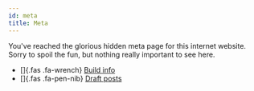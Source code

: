 ```yaml
---
id: meta
title: Meta
---
```


You've reached the glorious hidden meta page for this internet website. Sorry to
spoil the fun, but nothing really important to see here.

- []{.fas .fa-wrench} [Build info](/build-info.json)
- []{.fas .fa-pen-nib} [Draft posts](/drafts.html)
